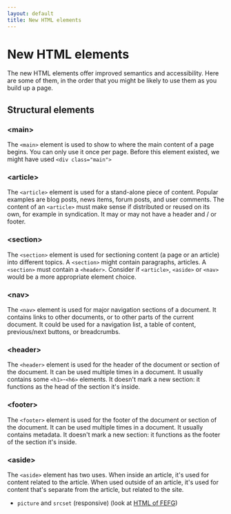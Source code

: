 ```yaml
---
layout: default
title: New HTML elements
---
```


# New HTML elements

The new HTML elements offer improved semantics and accessibility. Here are some of them, in the order that you might be likely to use them as you build up a page.

## Structural elements

### &lt;main&gt;

The `<main>` element is used to show to where the main content of a page begins. You can only use it once per page. Before this element existed, we might have used `<div class="main">`

### &lt;article&gt;

The `<article>` element is used for a stand-alone piece of content. Popular examples are blog posts, news items, forum posts, and user comments. The content of an `<article>` must make sense if distributed or reused on its own, for example in syndication. It may or may not have a header and / or footer.

### &lt;section&gt;

The `<section>` element is used for sectioning content (a page or an article) into different topics. A `<section>` might contain paragraphs, articles. A `<section>` must contain a `<header>`. Consider if `<article>`, `<aside>` or `<nav>` would be a more appropriate element choice.

### &lt;nav&gt;

The `<nav>` element is used for major navigation sections of a document. It contains links to other documents, or to other parts of the current document. It could be used for a navigation list, a table of content, previous/next buttons, or breadcrumbs.

### &lt;header&gt;

The `<header>` element is used for the header of the document or section of the document. It can be used multiple times in a document. It usually contains some `<h1>`-`<h6>` elements. It doesn't mark a new section: it functions as the head of the section it's inside.

### &lt;footer&gt;

The `<footer>` element is used for the footer of the document or section of the document. It can be used multiple times in a document. It usually contains metadata. It doesn't mark a new section: it functions as the footer of the section it's inside.

### &lt;aside&gt;

The `<aside>` element has two uses. When inside an article, it's used for content related to the article. When used outside of an article, it's used for content that's separate from the article, but related to the site.

* `picture` and `srcset` (responsive) (look at [HTML of FEFG](http://fefg.projectcodex.co/html.html))
